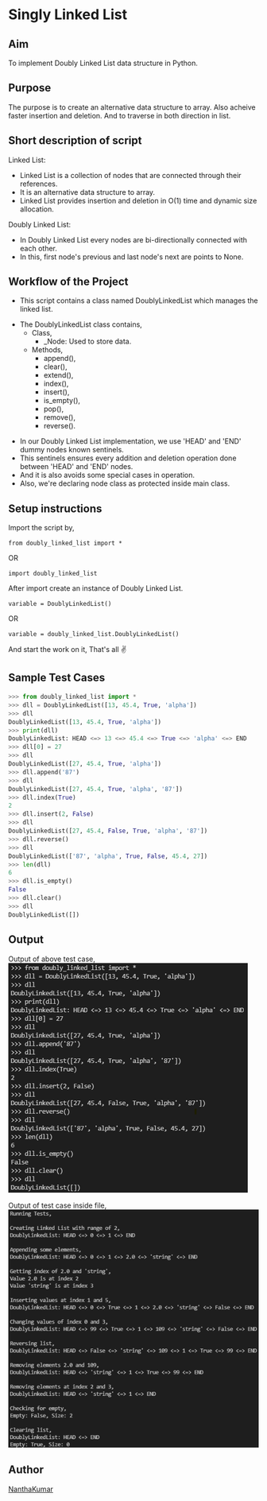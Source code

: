 # Singly Linked List

## Aim

To implement Doubly Linked List data structure in Python.


## Purpose

The purpose is to create an alternative data structure to array.
Also acheive faster insertion and deletion. And to traverse in both
direction in list.


## Short description of script

Linked List:
- Linked List is a collection of nodes that are connected through their references.
- It is an alternative data structure to array.
- Linked List provides insertion and deletion in O(1) time and dynamic size allocation.

Doubly Linked List:
- In Doubly Linked List every nodes are bi-directionally connected with each other.
- In this, first node's previous and last node's next are points to None.


## Workflow of the Project

- This script contains a class named DoublyLinkedList which manages the linked list.

* The DoublyLinkedList class contains,
    - Class,
        - _Node: Used to store data.
    - Methods,
        - append(), 
        - clear(), 
        - extend(), 
        - index(), 
        - insert(), 
        - is_empty(),
        - pop(), 
        - remove(), 
        - reverse(). 

+ In our Doubly Linked List implementation, we use 'HEAD' and 'END' dummy nodes known sentinels.
+ This sentinels ensures every addition and deletion operation done between 'HEAD' and 'END' nodes.
+ And it is also avoids some special cases in operation.
+ Also, we're declaring node class as protected inside main class.


## Setup instructions

Import the script by,

```
from doubly_linked_list import *
```
OR
```
import doubly_linked_list
```

After import create an instance of Doubly Linked List.
```
variable = DoublyLinkedList()
```
OR
```
variable = doubly_linked_list.DoublyLinkedList()
```

And start the work on it, That's all ✌️


## Sample Test Cases

```python
>>> from doubly_linked_list import *
>>> dll = DoublyLinkedList([13, 45.4, True, 'alpha'])
>>> dll
DoublyLinkedList([13, 45.4, True, 'alpha'])
>>> print(dll)
DoublyLinkedList: HEAD <=> 13 <=> 45.4 <=> True <=> 'alpha' <=> END
>>> dll[0] = 27
>>> dll
DoublyLinkedList([27, 45.4, True, 'alpha'])
>>> dll.append('87')
>>> dll
DoublyLinkedList([27, 45.4, True, 'alpha', '87'])
>>> dll.index(True)
2
>>> dll.insert(2, False)
>>> dll
DoublyLinkedList([27, 45.4, False, True, 'alpha', '87'])
>>> dll.reverse()
>>> dll
DoublyLinkedList(['87', 'alpha', True, False, 45.4, 27])
>>> len(dll)
6
>>> dll.is_empty()
False
>>> dll.clear()
>>> dll
DoublyLinkedList([])
```


## Output

Output of above test case,
![Output_Screenshot_1](Images/Screenshot_1.png)

Output of test case inside file,
![Output_Screenshot_2](Images/Screenshot_2.png)

## Author

[NanthaKumar](https://github.com/nknantha)
